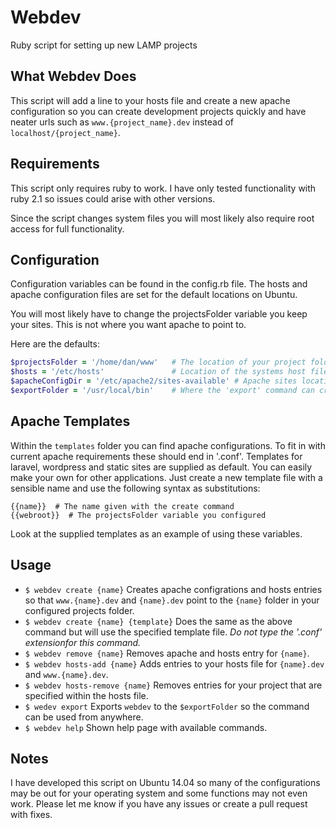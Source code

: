 # Webdev

Ruby script for setting up new LAMP projects

## What Webdev Does

This script will add a line to your hosts file and create a new apache configuration so you can create development projects quickly and have neater urls such as `www.{project_name}.dev` instead of `localhost/{project_name}`.

## Requirements

This script only requires ruby to work. I have only tested functionality with ruby 2.1 so issues could arise with other versions.

Since the script changes system files you will most likely also require root access for full functionality.

## Configuration

Configuration variables can be found in the config.rb file. The hosts and apache configuration files are set for the default locations on Ubuntu. 

You will most likely have to change the projectsFolder variable you keep your sites. This is not where you want apache to point to.

Here are the defaults:

``` ruby
$projectsFolder = '/home/dan/www'	# The location of your project folders
$hosts = '/etc/hosts'				# Location of the systems host file
$apacheConfigDir = '/etc/apache2/sites-available' # Apache sites location
$exportFolder = '/usr/local/bin' 	# Where the 'export' command can create a link from to allow the script to be ran from any location
```
## Apache Templates

Within the `templates` folder you can find apache configurations. To fit in with current apache requirements these should end in '.conf'. Templates for laravel, wordpress and static sites are supplied as default. You can easily make your own for other applications. Just create a new template file with a sensible name and use the following syntax as substitutions:

```
{{name}}  # The name given with the create command
{{webroot}}  # The projectsFolder variable you configured
```

Look at the supplied templates as an example of using these variables.

## Usage

* `$ webdev create {name}` Creates apache configrations and hosts entries so that `www.{name}.dev` and `{name}.dev` point to the `{name}` folder in your configured projects folder.
*  `$ webdev create {name} {template}` Does the same as the above command but will use the specified template file. *Do not type the '.conf' extensionfor this command.*
*  `$ webdev remove {name}` Removes apache and hosts entry for `{name}`.
*  `$ webdev hosts-add {name}` Adds entries to your hosts file for `{name}.dev` and `www.{name}.dev`.
*  `$ webdev hosts-remove {name}` Removes entries for your project that are specified within the hosts file. 
*  `$ wedev export` Exports `webdev` to the `$exportFolder` so the command can be used from anywhere.
*  `$ webdev help` Shown help page with available commands.

## Notes

I have developed this script on Ubuntu 14.04 so many of the configurations may be out for your operating system and some functions may not even work. Please let me know if you have any issues or create a pull request with fixes. 